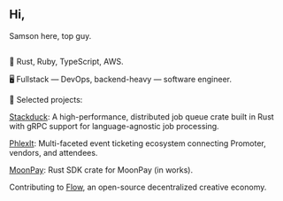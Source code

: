 ## Hi,

Samson here, top guy.

##

📍 Rust, Ruby, TypeScript, AWS.

🖥️ Fullstack — DevOps, backend-heavy — software engineer.

🔗 Selected projects:

[Stackduck](https://crates.io/crates/stackduck): A high-performance, distributed job queue crate built in Rust with gRPC support for language-agnostic job processing.

[PhlexIt](https://play.google.com/store/apps/details?id=com.phlex.consumer&hl=en): Multi-faceted event ticketing ecosystem connecting Promoter, vendors, and attendees.

[MoonPay](#): Rust SDK crate for MoonPay (in works).

Contributing to [Flow](https://github.com/Flow-Research/Documentation/wiki/Technical-Requirements-and-Specifications-for-Flow-Proof-of-Concept-(PoC)), an open-source decentralized creative economy.





